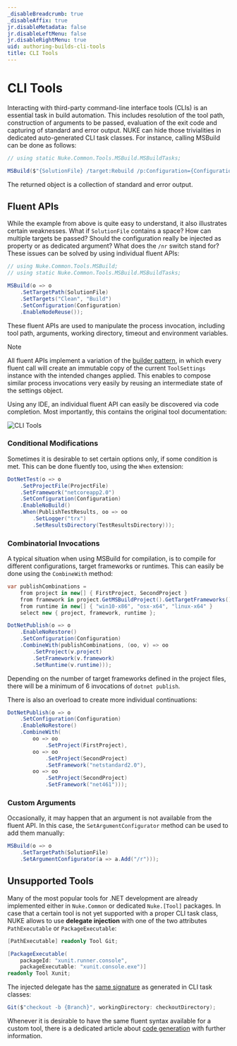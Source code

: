 ```yaml
---
_disableBreadcrumb: true
_disableAffix: true
jr.disableMetadata: false
jr.disableLeftMenu: false
jr.disableRightMenu: true
uid: authoring-builds-cli-tools
title: CLI Tools
---
```


# CLI Tools

Interacting with third-party command-line interface tools (CLIs) is an essential task in build automation. This includes resolution of the tool path, construction of arguments to be passed, evaluation of the exit code and capturing of standard and error output. NUKE can hide those trivialities in dedicated auto-generated CLI task classes. For instance, calling MSBuild can be done as follows:

```c#
// using static Nuke.Common.Tools.MSBuild.MSBuildTasks;

MSBuild($"{SolutionFile} /target:Rebuild /p:Configuration={Configuration} /nr:false");
```

The returned object is a collection of standard and error output. 

## Fluent APIs

While the example from above is quite easy to understand, it also illustrates certain weaknesses. What if `SolutionFile` contains a space? How can multiple targets be passed? Should the configuration really be injected as property or as dedicated argument? What does the `/nr` switch stand for? These issues can be solved by using individual fluent APIs:

```c#
// using Nuke.Common.Tools.MSBuild;
// using static Nuke.Common.Tools.MSBuild.MSBuildTasks;

MSBuild(o => o
    .SetTargetPath(SolutionFile)
    .SetTargets("Clean", "Build")
    .SetConfiguration(Configuration)
    .EnableNodeReuse());
```

These fluent APIs are used to manipulate the process invocation, including tool path, arguments, working directory, timeout and environment variables.

> [!Note]
> All fluent APIs implement a variation of the [builder pattern](https://en.wikipedia.org/wiki/Builder_pattern), in which every fluent call will create an immutable copy of the current `ToolSettings` instance with the intended changes applied. This enables to compose similar process invocations very easily by reusing an intermediate state of the settings object.

Using any IDE, an individual fluent API can easily be discovered via code completion. Most importantly, this contains the original tool documentation:

![CLI Tools](~/images/cli-tools.gif)

### Conditional Modifications

Sometimes it is desirable to set certain options only, if some condition is met. This can be done fluently too, using the `When` extension:

```c#
DotNetTest(o => o
    .SetProjectFile(ProjectFile)
    .SetFramework("netcoreapp2.0")
    .SetConfiguration(Configuration)
    .EnableNoBuild()
    .When(PublishTestResults, oo => oo
        .SetLogger("trx")
        .SetResultsDirectory(TestResultsDirectory)));
```

### Combinatorial Invocations

A typical situation when using MSBuild for compilation, is to compile for different configurations, target frameworks or runtimes. This can easily be done using the `CombineWith` method:

```c#
var publishCombinations =
    from project in new[] { FirstProject, SecondProject }
    from framework in project.GetMSBuildProject().GetTargetFrameworks()
    from runtime in new[] { "win10-x86", "osx-x64", "linux-x64" }
    select new { project, framework, runtime };

DotNetPublish(o => o
    .EnableNoRestore()
    .SetConfiguration(Configuration)
    .CombineWith(publishCombinations, (oo, v) => oo
        .SetProject(v.project)
        .SetFramework(v.framework)
        .SetRuntime(v.runtime)));
```

Depending on the number of target frameworks defined in the project files, there will be a minimum of 6 invocations of `dotnet publish`.

There is also an overload to create more individual continuations:

```c#
DotNetPublish(o => o
    .SetConfiguration(Configuration)
    .EnableNoRestore()
    .CombineWith(
        oo => oo
            .SetProject(FirstProject),
        oo => oo
            .SetProject(SecondProject)
            .SetFramework("netstandard2.0"),
        oo => oo
            .SetProject(SecondProject)
            .SetFramework("net461")));
```

### Custom Arguments

Occasionally, it may happen that an argument is not available from the fluent API. In this case, the `SetArgumentConfigurator` method can be used to add them manually:

```c#
MSBuild(o => o
    .SetTargetPath(SolutionFile)
    .SetArgumentConfigurator(a => a.Add("/r")));
```

<!--
    SetToolPath
    SetWorkingDirectory
    SetExecutionTimeout
    SetEnvironmentVariables
    LogOutput
    When
    SetArgumentConfigurator
-->

## Unsupported Tools

Many of the most popular tools for .NET development are already implemented either in `Nuke.Common` or dedicated `Nuke.[Tool]` packages. In case that a certain tool is not yet supported with a proper CLI task class, NUKE allows to use **delegate injection** with one of the two attributes `PathExecutable` or `PackageExecutable`:

```c#
[PathExecutable] readonly Tool Git;

[PackageExecutable(
    packageId: "xunit.runner.console",
    packageExecutable: "xunit.console.exe")]
readonly Tool Xunit;
```

The injected delegate has the [same signature]() as generated in CLI task classes:

```c#
Git($"checkout -b {Branch}", workingDirectory: checkoutDirectory);
```

Whenever it is desirable to have the same fluent syntax available for a custom tool, there is a dedicated article about [code generation]() with further information.
